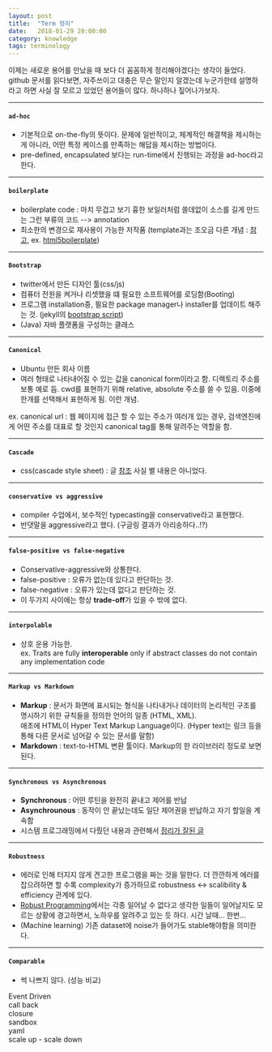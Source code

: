 ```yaml
---
layout: post
title:  "Term 정리"
date:   2018-01-29 20:00:00
category: knowledge
tags: terminology
---
```


이제는 새로운 용어를 만났을 때 보다 더 꼼꼼하게 정리해야겠다는 생각이 들었다. github 문서를 읽다보면, 자주쓰이고 대충은 무슨 말인지 알겠는데 누군가한테 설명하라고 하면 사실 잘 모르고 있었던 용어들이 많다. 하나하나 짚어나가보자.

<!-- more -->

<hr>

#### `ad-hoc`
   - 기본적으로 on-the-fly의 뜻이다. 문제에 일반적이고, 체계적인 해결책을 제시하는게 아니라, 어떤 특정 케이스를 만족하는 해답을 제시하는 방법이다.
   - pre-defined, encapsulated 보다는 run-time에서 진행되는 과정을 ad-hoc라고 한다.


<hr>

#### `boilerplate`
   - boilerplate code : 마치 무겁고 보기 흉한 보일러처럼 쓸데없이 소스를 길게 만드는 그런 부류의 코드 --> annotation
   - 최소한의 변경으로 재사용이 가능한 저작품 (template과는 조오금 다른 개념 : [참고](https://www.quora.com/What-is-difference-between-a-boilerplate-and-a-template), ex. [html5boilerplate](https://html5boilerplate.com))
   

<hr>

#### `Bootstrap`
   - twitter에서 만든 디자인 툴(css/js)
   - 컴퓨터 전원을 켜거나 리셋했을 떄 필요한 소프트웨어를 로딩함(Booting)
   - 프로그램 installation중, 필요한 package manager나 installer를 업데이트 해주는 것.
    (jekyll의 [bootstrap script](https://github.com/jekyll/jekyll/blob/master/script/bootstrap))
   - (Java) 자바 플랫폼을 구성하는 클래스

<hr>

#### `Canonical`
   - Ubuntu 만든 회사 이름
   - 여러 형태로 나타내어질 수 있는 값을 canonical form이라고 함. 디렉토리 주소를 보통 예로 듬. cwd를 표현하기 위해 relative, absolute 주소를 쓸 수 있음. 이중에 한개를 선택해서 표현하게 됨. 이런 개념. 

   ex. canonical url : 웹 페이지에 접근 할 수 있는 주소가 여러개 있는 경우, 검색엔진에게 어떤 주소를 대표로 할 것인지 canonical tag를 통해 알려주는 역할을 함.

<hr>

#### `Cascade`
   - css(cascade style sheet) : 글 [참조](https://www.thoughtco.com/what-does-cascade-mean-3466872)
   사실 별 내용은 아니었다.

<hr>

#### `conservative vs aggressive`
   - compiler 수업에서, 보수적인 typecasting을 conservative라고 표현했다.
   - 반댓말을 aggressive라고 했다. (구글링 결과가 아리송하다..!?)

<hr>

#### `false-positive vs false-negative`
   - Conservative-aggressive와 상통한다.
   - false-positive : 오류가 없는데 있다고 판단하는 것.
   - false-negative : 오류가 있는데 없다고 판단하는 것.
   - 이 두가지 사이에는 항상 **trade-off**가 있을 수 밖에 없다.

<hr>

#### `interpolable`
   - 상호 운용 가능한.  
   ex. Traits are fully **interoperable** only if abstract classes do not contain any implementation code

<hr>

#### `Markup vs Markdown`
   - **Markup** : 문서가 화면에 표시되는 형식을 나타내거나 데이터의 논리적인 구조를 명시하기 위한 규칙들을 정의한 언어의 일종 (HTML, XML).  
   애초에 HTML이 Hyper Text Markup Language이다. (Hyper text는 링크 등을 통해 다른 문서로 넘어갈 수 있는 문서를 말함)
   - **Markdown** : text-to-HTML 변환 툴이다. Markup의 한 라이브러리 정도로 보면된다.

<hr>

#### `Synchronous vs Asynchronous`
   - **Synchronous** : 어떤 루틴을 완전히 끝내고 제어를 반납
   - **Asynchrounous** : 동작이 안 끝났는데도 일단 제어권을 반납하고 자기 할일을 계속함
   - 시스템 프로그래밍에서 다뤘던 내용과 관련해서 [정리가 잘된 글](https://nesoy.github.io/articles/2017-01/Synchronized)


<hr>

#### `Robustness`
   - 에러로 인해 터지지 않게 견고한 프로그램을 짜는 것을 말한다. 더 깐깐하게 에러를 잡으려하면 할 수록 complexity가 증가하므로 robustness <-> scalibility & efficiency 관계에 있다.
   - [Robust Programming](http://nob.cs.ucdavis.edu/bishop/secprog/robust.html)에서는 각종 일어날 수 없다고 생각한 일들이 일어날지도 모르는 상황에 경고하면서, 노하우를 알려주고 있는 듯 하다. 시간 날때... 한번...
   - (Machine learning) 기존 dataset에 noise가 들어가도 stable해야함을 의미한다.

<hr>

#### `Comparable`
   - 썩 나쁘지 않다. (성능 비교)


Event Driven  
call back  
closure  
sandbox  
yaml  
scale up - scale down  
